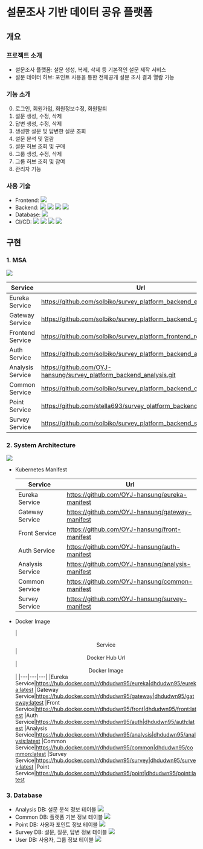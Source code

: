 # 설문조사 기반 데이터 공유 플랫폼
## 개요
### 프로젝트 소개
- 설문조사 플랫폼: 설문 생성, 복제, 삭제 등 기본적인 설문 제작 서비스
- 설문 데이터 허브: 포인트 사용을 통한 전체공개 설문 조사 결과 열람 가능
### 기능 소개
0. 로그인, 회원가입, 회원정보수정, 회원탈퇴
1. 설문 생성, 수정, 삭제
2. 답변 생성, 수정, 삭제
3. 생성한 설문 및 답변한 설문 조회
4. 설문 분석 및 열람
5. 설문 허브 조회 및 구매
6. 그룹 생성, 수정, 삭제
7. 그룹 허브 조회 및 참여 
8. 관리자 기능
### 사용 기술
- Frontend: 
![](https://img.shields.io/badge/React-61DAFB?style=flat-square&logo=react&logoColor=white)
- Backend: 
![](https://img.shields.io/badge/Java-007396?style=flat-square&logo=java&logoColor=white)
![](https://img.shields.io/badge/SpringBoot-6DB33F?style=flat-square&logo=springboot&logoColor=white)
![](https://img.shields.io/badge/ApacheKafka-231F20?style=flat-square&logo=apachekafka&logoColor=white)
![](https://img.shields.io/badge/KakaoiCloud-FFCD00?style=flat-square&logo=kakao&logoColor=white)
- Database:
![](https://img.shields.io/badge/MySQL-4479A1?style=flat-square&logo=mysql&logoColor=white)
- CI/CD:
![](https://img.shields.io/badge/Kubernetes-326CE5?style=flat-square&logo=kubernetes&logoColor=white)
![](https://img.shields.io/badge/Docker-2496ED?style=flat-square&logo=docker&logoColor=white)
![](https://img.shields.io/badge/Jenkins-D24939?style=flat-square&logo=jenkins&logoColor=white)
![](https://img.shields.io/badge/Argo-EF7B4D?style=flat-square&logo=argo&logoColor=white)
## 구현
### 1. MSA
![](readmeImg/msa.png)

|<center>Service</center>|<center>Url</center>|
|---|---|
|Eureka Service|https://github.com/solbiko/survey_platform_backend_eurekaserver.git|
|Gateway Service|https://github.com/solbiko/survey_platform_backend_gateway.git|
|Frontend Service|https://github.com/solbiko/survey_platform_frontend_react.git|
|Auth Service|https://github.com/solbiko/survey_platform_backend_auth.git|
|Analysis Service|https://github.com/OYJ-hansung/survey_platform_backend_analysis.git|
|Common Service|https://github.com/solbiko/survey_platform_backend_common.git|
|Point Service|https://github.com/stella693/survey_platform_backend_point.git|
|Survey Service|https://github.com/solbiko/survey_platform_backend_survey.git|
### 2. System Architecture
![](readmeImg/sa.png)
 - Kubernetes Manifest
  
    |<center>Service</center>|<center>Url</center>|
    |---|---|
    |Eureka Service|https://github.com/OYJ-hansung/eureka-manifest|
    |Gateway Service|https://github.com/OYJ-hansung/gateway-manifest|
    |Front Service|https://github.com/OYJ-hansung/front-manifest|
    |Auth Service|https://github.com/OYJ-hansung/auth-manifest|
    |Analysis Service|https://github.com/OYJ-hansung/analysis-manifest|
    |Common Service|https://github.com/OYJ-hansung/common-manifest|
    |Survey Service|https://github.com/OYJ-hansung/survey-manifest|

- Docker Image

  |<center>Service</center>|<center>Docker Hub Url</center>|<center>Docker Image</center>|
      |---|---|---|
  |Eureka Service|https://hub.docker.com/r/dhdudwn95/eureka|dhdudwn95/eureka:latest
  |Gateway Service|https://hub.docker.com/r/dhdudwn95/gateway|dhdudwn95/gateway:latest
  |Front Service|https://hub.docker.com/r/dhdudwn95/front|dhdudwn95/front:latest
  |Auth Service|https://hub.docker.com/r/dhdudwn95/auth|dhdudwn95/auth:latest
  |Analysis Service|https://hub.docker.com/r/dhdudwn95/analysis|dhdudwn95/analysis:latest
  |Common Service|https://hub.docker.com/r/dhdudwn95/common|dhdudwn95/common:latest
  |Survey Service|https://hub.docker.com/r/dhdudwn95/survey|dhdudwn95/survey:latest
  |Point Service|https://hub.docker.com/r/dhdudwn95/point|dhdudwn95/point:latest

### 3. Database
- Analysis DB: 설문 분석 정보 테이블
![](readmeImg/dbimg/analysis_db.png)
- Common DB: 플랫폼 기본 정보 테이블
![](readmeImg/dbimg/common_db.png)
- Point DB: 사용자 포인트 정보 테이블
![](readmeImg/dbimg/point_db.png)
- Survey DB: 설문, 질문, 답변 정보 테이블
![](readmeImg/dbimg/survey_db.png)
- User DB: 사용자, 그룹 정보 테이블
![](readmeImg/dbimg/user_db.png)
